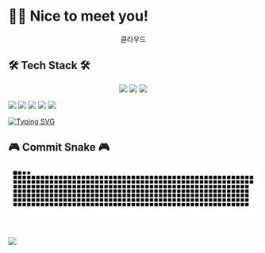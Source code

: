 # 👨‍💻 Nice to meet you!



<div align="center">
	클라우드
</div>


## 🛠 Tech Stack 🛠
<div align="center">
	<img src="https://img.shields.io/badge/Java-007396?style=flat&logo=Java&logoColor=white" />
	<img src="https://img.shields.io/badge/HTML5-E34F26?style=flat&logo=HTML5&logoColor=white" />
	<img src="https://img.shields.io/badge/CSS3-1572B6?style=flat&logo=CSS3&logoColor=white" />
</div>
                 
<a href="https://hits.seeyoufarm.com"><img src="https://hits.seeyoufarm.com/api/count/incr/badge.svg?url=https%3A%2F%2Fgithub.com%2Ftheci&count_bg=%2379C83D&title_bg=%23555555&icon=&icon_color=%23E7E7E7&title=hits&edge_flat=false"/></a>
<img src="https://img.shields.io/badge/Android-3DDC84?style=flat-square&logo=Java&logoColor=white"/>
<img src="https://img.shields.io/badge/Android-3DDC84?style=flat-square&logo=Python&logoColor=blue"/>
<img src="https://img.shields.io/badge/Python-3178C6?style=flat&logo=Python&logoColor=white"/>
<img src="https://img.shields.io/badge/Python-3178C6?style=flat&logo=AWS&logoColor=white"/>

<a href="https://git.io/typing-svg"><img src="https://readme-typing-svg.demolab.com?font=Fira+Code&pause=1000&color=000000&width=435&lines=AWS+Terraform+Kubernetes" alt="Typing SVG" /></a>



## 🎮 Commit Snake 🎮

![](https://raw.githubusercontent.com/theci/theci/output/github-contribution-grid-snake.svg)

<div><br>
<img src="https://github-readme-stats.vercel.app/api?username=theci&show_icons=true">
</div>
